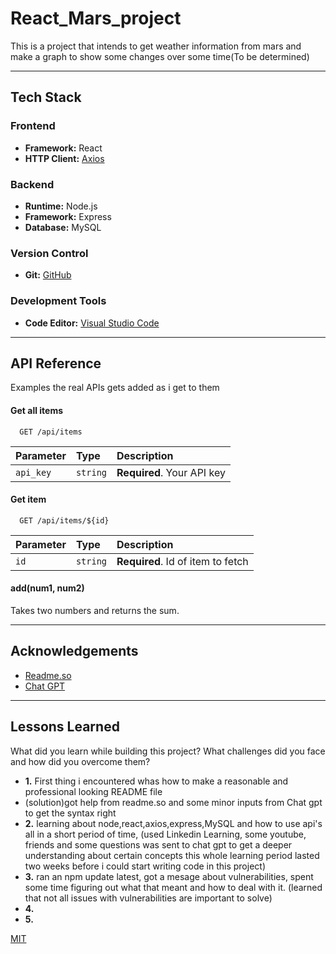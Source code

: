 # React_Mars_project
This is a project that intends to get weather information from mars and make a graph to show some changes over some time(To be determined)


---------------------------------------------------------
## Tech Stack

### Frontend
- **Framework:** React
- **HTTP Client:** [Axios](https://axios-http.com/)

### Backend
- **Runtime:** Node.js
- **Framework:** Express
- **Database:** MySQL

### Version Control
- **Git:** [GitHub](https://github.com/kristoffer-Johnsen/Project-M/)

### Development Tools
- **Code Editor:** [Visual Studio Code](https://code.visualstudio.com/)


---------------------------------------------------------
## API Reference
Examples the real APIs gets added as i get to them

#### Get all items
```http
  GET /api/items
```
| Parameter | Type     | Description                |
| :-------- | :------- | :------------------------- |
| `api_key` | `string` | **Required**. Your API key |

#### Get item
```http
  GET /api/items/${id}
```
| Parameter | Type     | Description                       |
| :-------- | :------- | :-------------------------------- |
| `id`      | `string` | **Required**. Id of item to fetch |
#### add(num1, num2)
Takes two numbers and returns the sum.

---------------------------------------------------------
## Acknowledgements
* [Readme.so](https://readme.so/)
* [Chat GPT](https://chat.openai.com/auth/login)

---------------------------------------------------------
## Lessons Learned

What did you learn while building this project? What challenges did you face and how did you overcome them?

- **1.** First thing i encountered whas how to make a reasonable and professional looking README file
- (solution)got help from readme.so and some minor inputs from Chat gpt to get the syntax right
- **2.** learning about node,react,axios,express,MySQL and how to use api's all in a short period of time,
  (used Linkedin Learning, some youtube, friends and some questions was sent to chat gpt to get a deeper understanding about certain concepts
  this whole learning period lasted two weeks before i could start writing code in this project)
- **3.** ran an npm update latest, got a mesage about vulnerabilities, spent some time figuring out what that meant and how to deal with it.
  (learned that not all issues with vulnerabilities are important to solve)
- **4.** 
- **5.** 

[MIT](https://choosealicense.com/licenses/mit/)

